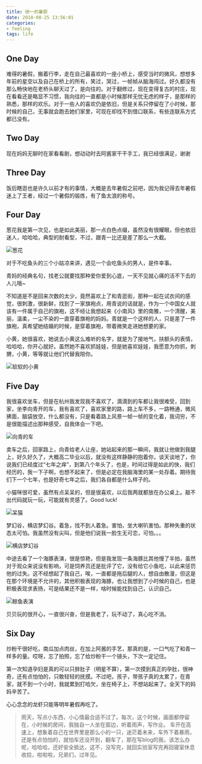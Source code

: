 ```yaml
---
title: 研一的暑假
date: 2018-08-25 13:56:01
categories:
- feeling
tags: life
---
```


## One Day

难得的暑假，搬着行李，走在自己最喜欢的一座小桥上，感受当时的微风，想想多年前的星空以及自己在桥上的所有，笑过，哭过，一帧帧从脑海闯过。好久都没有那么畅快地在老桥头聊天过了，是向往的。对于翻修过，现在变得复古的村庄，现在看看还是略显不习惯，我向往的一直都是小时候那样无忧无虑的样子，是那样的熟悉，那样的欢乐。对于一些人的喜欢仍是依旧，但是关系只停留在了小时候，那时候的自己，无事就会跑去她们家里，可现在却找不到借口联系，有些连联系方式都已没有。

## Two Day

现在妈妈无聊时在家看看剧，想动动时去阿酱家干干手工，我已经很满足，谢谢

## Three Day

饭后瞎逛也是许久以前才有的事情，大概是去年暑假之前吧，因为我记得去年暑假迷上了王者，经过一个暑假的锻炼，有了鱼太浪的称号。

## Four Day

葱花我是第一次见，也是如此美丽，那一点白色点缀，虽然没有很耀眼，但也依旧迷人，哈哈哈，典型的耐看型，不过，跟青一比还是差了那么一大截。

![葱花](http://pic.yuti.site/flower.jpg)

对于不吃鱼头的三个小姑凉来讲，遇见一个会吃鱼头的男人，是件幸事。

青妈的经典名句，找老公就要找那种爱你爱到心底，一天不见就心痛的活不下去的人儿哦~

不知道是不是回来次数的太少，竟然喜欢上了和青逛街，那种一起在试衣间的感觉，很刺激，很新鲜，找到了一家旗袍点，用青说的话就是，作为一个中国女人就该有一件属于自己的旗袍，这不经让我想起来《小南风》里的南雅，一个清醒，美丽，温柔，一尘不染的一直穿着旗袍的妈妈。青就是一个这样的人，只是差了一件旗袍，真希望她结婚的时候，是穿着旗袍，带着微笑走进她想要的家。

小黄，她很喜欢，她说去小黄这么难听的名字，就是为了接地气，扶额头的表情，哈哈哈，你开心就好。虽然她不喜欢抓娃娃，但是她喜欢娃娃，我愿意为你抓，刺猬，小黄，等等就让他们代替我陪你。

![软软的小黄](http://pic.yuti.site/me.jpg)

## Five Day

我很喜欢坐车，但是在杭州我发现我不喜欢了，滴滴到的车都让我很难受，回到家，坐李向青开的车，我有喜欢了，喜欢家里的路，路上车不多，一路畅通，微风拂面，脑袋放空，什么都没有，只是看着路上风景一帧一帧的变化着，我词穷，不是很能描述出那种感受，自我体会一下吧。

![向青的车](http://pic.yuti.site/car.jpg)

卖车之后，回家路上，向青给老人让座，她站起来的那一瞬间，我就让他做到我腿上，好久好久了，大概高二毕业以后，就没有这样静静的抱着你，谈天谈地了，你说我们已经度过“七年之痒”，到第八个年头了，也是，时间过得是如此的快，我们经历的，我一下子啊，也想不起来了，但是必定在我脑海里的某一处存着。期待我们下一个七年，也是好奇七年之后，我们各自都是什么样子的。

小猫咪很可爱，虽然有点呆呆的，但是很喜欢，以后我两就都放在办公桌上。敲不出代码就玩一玩，可能就有灵感了。Good luck!

![呆猫](http://pic.yuti.site/cat.jpg)

梦幻谷，横店梦幻谷。着急，找不到人着急。害怕，坐大喇叭害怕。那种失重的状态太可怕。我虽然没有尖叫，但是他们说我一脸生无可恋，可怕。。。

![横店梦幻谷](http://pic.yuti.site/play.jpg)

中途去看了一个海豚表演，很是惊艳，但是我发现一条海豚比其他慢了半拍，虽然对于观众来说没有影响，可是饲养员还是批评了它，没有给它小鱼吃，以此来惩罚他的过失。这不经想起了我自己，唉，一直都是拖后腿的人，想自由散漫，但这是在那个环境是不允许的，其他积极表现的海豚，也让我想到了小时候的自己，也是积极表现求表扬，可是结果还不是一样，啥时候能找到自己，认识自己。


![鲸鱼表演](http://pic.yuti.site/fish.jpg)

贝贝玩的很开心，一直很兴奋，但是我老了，玩不动了，真心吃不消。

## Six Day

炒粉干很好吃，南瓜加点肉丝，在加上阿酱的手艺，那真的是，一口气吃了和青一样多的量。哎呀，忘了拍照，忘了给炒粉干一个镜头，下次一定记住。

第一次知道孕妇是真的可以只胖肚子（明星不算），第一次摸到真正的孕肚，很神奇，还有点怕怕的，只敢轻轻的抚摸。不过吧，孩子，带孩子真的太累了，在青家，就不到一个小时，我就累到打哈欠，坐在椅子上，不想站起来了。全天下的妈妈辛苦了。

心心念念的龙虾只能等明年暑假再吃了。


> 雨天，写点小东西，小心情最合适不过了。每次，这个时候，画面都停留在，小时候的房间，我独自一人坐在窗边，听着雨声，写作业。
> 车开在高速上，想象着自己在世界里是那么小的一只，迷茫着未来，车外下着暴雨，还是有点怕怕的，就怕车还没开到，翻车了，那在写blog的我，该怎么办呢，哈哈哈，还好安全抵达，这不，没写完，就回实验室写完再回寝室休息收拾，啦啦啦，兄弟们，过年见。

